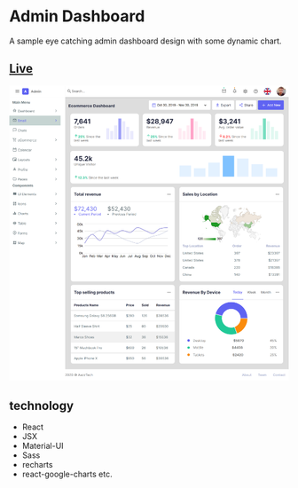 # Admin Dashboard

A sample eye catching admin dashboard design with some dynamic chart.

## [Live](https://dashboard-local.netlify.app/)

![dashboard-image](./public/images/dashboard.png)

## technology

-   React
-   JSX
-   Material-UI
-   Sass
-   recharts
-   react-google-charts etc.
